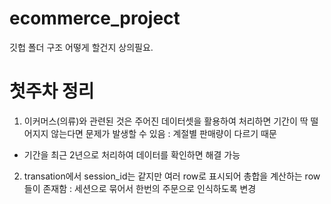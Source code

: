 # ecommerce_project

깃헙 폴더 구조 어떻게 할건지 상의필요.

# 첫주차 정리

1. 이커머스(의류)와 관련된 것은 주어진 데이터셋을 활용하여 처리하면 기간이 딱 떨어지지 않는다면 문제가 발생할 수 있음 
  : 계절별 판매량이 다르기 때문
  - 기간을 최근 2년으로 처리하여 데이터를 확인하면 해결 가능
  
2. transation에서 session_id는 같지만 여러 row로 표시되어 총합을 계산하는 row들이 존재함
  : 세션으로 묶어서 한번의 주문으로 인식하도록 변경
